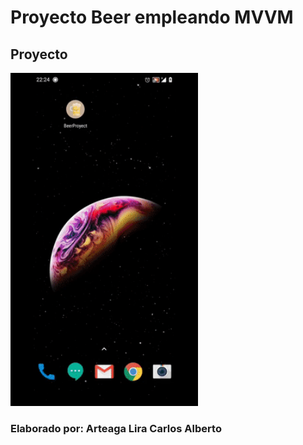 # Proyecto Beer empleando MVVM

## Proyecto
<img src="beerProyect.gif" alt="drawing" width="300"/>

### Elaborado por: Arteaga Lira Carlos Alberto





